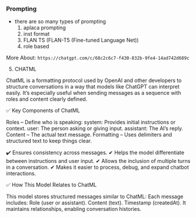### Prompting

- there are so many types of prompting
    1. aplaca prompting
    2. inst format
    3. FLAN TS (FLAN-T5 (Fine-tuned Language Net))
    4. role based 


More About: `https://chatgpt.com/c/68c2c6c7-f430-832b-9fe4-14ad742d689c`


5. CHATML

ChatML is a formatting protocol used by OpenAI and other developers to structure conversations in a way that models like ChatGPT can interpret easily. It’s especially useful when sending messages as a sequence with roles and content clearly defined.


✅ Key Components of ChatML

Roles – Define who is speaking:
    system: Provides initial instructions or context.
    user: The person asking or giving input.
    assistant: The AI’s reply.
Content – The actual text message.
Formatting – Uses delimiters and structured text to keep things clear.


✔️ Ensures consistency across messages.
✔ Helps the model differentiate between instructions and user input.
✔ Allows the inclusion of multiple turns in a conversation.
✔ Makes it easier to process, debug, and expand chatbot interactions.


✅ How This Model Relates to ChatML

This model stores structured messages similar to ChatML:
Each message includes:
Role (user or assistant).
Content (text).
Timestamp (createdAt).
It maintains relationships, enabling conversation histories.